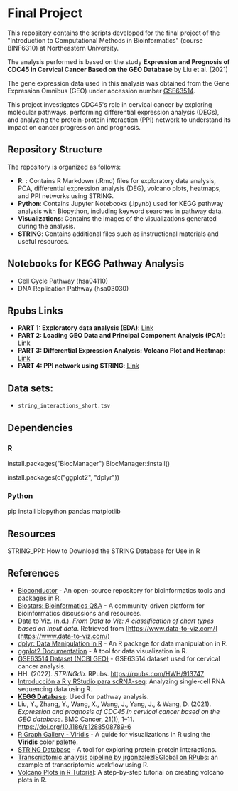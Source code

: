 # Final Project
This repository contains the scripts developed for the final project of the "Introduction to Computational Methods in Bioinformatics" (course BINF6310) at Northeastern University.

The analysis performed is based on the study **Expression and Prognosis of CDC45 in Cervical Cancer Based on the GEO Database** by Liu et al. (2021)

The gene expression data used in this analysis was obtained from the Gene Expression Omnibus (GEO) under accession number [GSE63514](https://www.ncbi.nlm.nih.gov/geo/query/acc.cgi?acc=GSE63514).

This project investigates CDC45's role in cervical cancer by exploring molecular pathways, performing differential expression analysis (DEGs), and analyzing the protein-protein interaction (PPI) network to understand its impact on cancer progression and prognosis.

## Repository Structure

The repository is organized as follows:

- **R**: : Contains R Markdown (.Rmd) files for exploratory data analysis, PCA, differential expression analysis (DEG), volcano plots, heatmaps, and PPI networks 
  using STRING.
- **Python**: Contains Jupyter Notebooks (.ipynb) used for KEGG pathway analysis with Biopython, including keyword searches in pathway data.
- **Visualizations**: Contains the images of the visualizations generated during the analysis.
- **STRING**: Contains additional files such as instructional materials and useful resources.



## Notebooks for KEGG Pathway Analysis

- Cell Cycle Pathway (hsa04110)
- DNA Replication Pathway (hsa03030)

## Rpubs Links

- **PART 1: Exploratory data analysis (EDA)**: [Link](https://rpubs.com/magal88/1298599)
- **PART 2: Loading GEO Data and Principal Component Analysis (PCA)**: [Link](https://rpubs.com/magal88/1298107)
- **PART 3: Differential Expression Analysis: Volcano Plot and Heatmap**: [Link](https://rpubs.com/magal88/1298133)
- **PART 4: PPI network using STRING**: [Link](https://rpubs.com/magal88/1298988)

## Data sets:

- `string_interactions_short.tsv`

## Dependencies

### R

install.packages("BiocManager")
BiocManager::install()

install.packages(c("ggplot2", "dplyr"))

### Python

 pip install biopython pandas matplotlib


## Resources

STRING_PPI: How to Download the STRING Database for Use in R


## References

- [Bioconductor](https://bioconductor.org/) - An open-source repository for bioinformatics tools and packages in R.
- [Biostars: Bioinformatics Q&A](https://www.biostars.org/) - A community-driven platform for bioinformatics discussions and resources.
- Data to Viz. (n.d.). *From Data to Viz: A classification of chart types based on input data*. Retrieved from [https://www.data-to-viz.com/](https://www.data-to-viz.com/)
- [dplyr: Data Manipulation in R](https://dplyr.tidyverse.org/) - An R package for data manipulation in R.
- [ggplot2 Documentation](https://ggplot2.tidyverse.org/) - A tool for data visualization in R.
- [GSE63514 Dataset (NCBI GEO)](https://www.ncbi.nlm.nih.gov/geo/geo2r/?acc=GSE63514) - GSE63514 dataset used for cervical cancer analysis.
- HH. (2022). *STRINGdb*. RPubs. https://rpubs.com/HWH/913747
- [Introducción a R y RStudio para scRNA-seq](https://comunidadbioinfo.github.io/cdsb2021_scRNAseq/introducci%C3%B3n-a-r-y-rstudio.html): Analyzing single-cell RNA sequencing data using R.
- **[KEGG Database](https://www.genome.jp/kegg/)**: Used for pathway analysis.
- Liu, Y., Zhang, Y., Wang, X., Wang, J., Yang, J., & Wang, D. (2021). *Expression and prognosis of CDC45 in cervical cancer based on the GEO database*. BMC Cancer, 21(1), 1–11. 
  https://doi.org/10.1186/s1288508789-6
- [R Graph Gallery - Viridis](https://r-graph-gallery.com/package/viridis.html) - A guide for visualizations in R using the **Viridis** color palette.
- [STRING Database](https://string-db.org/) - A tool for exploring protein-protein interactions.
-  [Transcriptomic analysis pipeline by jrgonzalezISGlobal on RPubs](https://rpubs.com/jrgonzalezISGlobal/transcriptomic_analyses): an example of transcriptomic workflow using R.
- [Volcano Plots in R Tutorial](https://biostatsquid.com/volcano-plots-r-tutorial/): A step-by-step tutorial on creating volcano plots in R.





